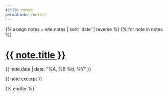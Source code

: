 ```yaml
---
title: notes
permalink: /notes/
---
```


{% assign notes = site.notes | sort: 'date' | reverse %}
{% for note in notes %}

<h1><a href="{{ note.url }}" >{{ note.title }}</a></h1>
<p>{{ note.date  | date: "%A, %B %d, %Y" }}</p>
<p>{{ note.excerpt }}</p>
{% endfor %}

